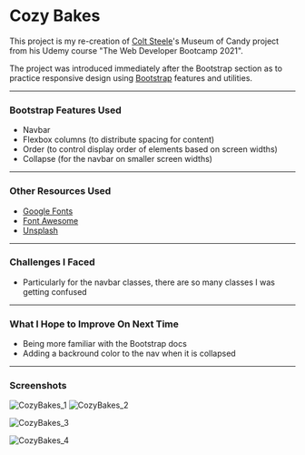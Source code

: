 # Cozy Bakes

This project is my re-creation of [Colt Steele](https://www.youtube.com/c/ColtSteeleCode)'s Museum of Candy project from his Udemy course "The Web Developer Bootcamp 2021".

The project was introduced immediately after the Bootstrap section as to practice responsive design using [Bootstrap](https://getbootstrap.com/docs/5.1/getting-started/introduction/) features and utilities.

---

### Bootstrap Features Used

- Navbar
- Flexbox columns (to distribute spacing for content)
- Order (to control display order of elements based on screen widths)
- Collapse (for the navbar on smaller screen widths)

---

### Other Resources Used

- [Google Fonts](https://fonts.google.com/)
- [Font Awesome](https://fontawesome.com/)
- [Unsplash](https://unsplash.com/)

---

### Challenges I Faced

- Particularly for the navbar classes, there are so many classes I was getting confused

---

### What I Hope to Improve On Next Time

- Being more familiar with the Bootstrap docs
- Adding a backround color to the nav when it is collapsed

---

### Screenshots

![CozyBakes_1](https://user-images.githubusercontent.com/47929016/137573477-84f74d7f-9eac-455e-b171-a6000bbbda7e.png)
![CozyBakes_2](https://user-images.githubusercontent.com/47929016/137573485-da1d054a-9cb3-45da-9b2b-c896993e169b.png)


![CozyBakes_3](https://user-images.githubusercontent.com/47929016/137573488-d0c4c493-3cc9-47b6-aee1-a283441bbe46.png)

![CozyBakes_4](https://user-images.githubusercontent.com/47929016/137573588-27c9a3ce-47ba-43b4-bc2c-e0729193d7a3.png)


